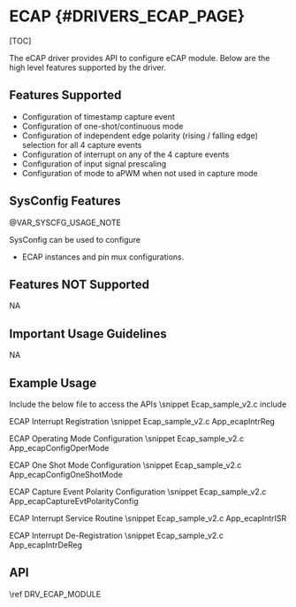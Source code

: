 # ECAP {#DRIVERS_ECAP_PAGE}

[TOC]

The eCAP driver provides API to configure eCAP module.
Below are the high level features supported by the driver.

## Features Supported

- Configuration of timestamp capture event
- Configuration of one-shot/continuous mode
- Configuration of independent edge polarity (rising / falling edge) selection for all 4 capture events
- Configuration of interrupt on any of the 4 capture events
- Configuration of input signal prescaling
- Configuration of mode to aPWM when not used in capture mode

## SysConfig Features

@VAR_SYSCFG_USAGE_NOTE

SysConfig can be used to configure 
- ECAP instances and pin mux configurations.

## Features NOT Supported

NA

## Important Usage Guidelines

NA

## Example Usage

Include the below file to access the APIs
\snippet Ecap_sample_v2.c include

ECAP Interrupt Registration
\snippet Ecap_sample_v2.c App_ecapIntrReg

ECAP Operating Mode Configuration
\snippet Ecap_sample_v2.c App_ecapConfigOperMode

ECAP One Shot Mode Configuration
\snippet Ecap_sample_v2.c App_ecapConfigOneShotMode

ECAP Capture Event Polarity Configuration
\snippet Ecap_sample_v2.c App_ecapCaptureEvtPolarityConfig

ECAP Interrupt Service Routine
\snippet Ecap_sample_v2.c App_ecapIntrISR

ECAP Interrupt De-Registration
\snippet Ecap_sample_v2.c App_ecapIntrDeReg

## API

\ref DRV_ECAP_MODULE
